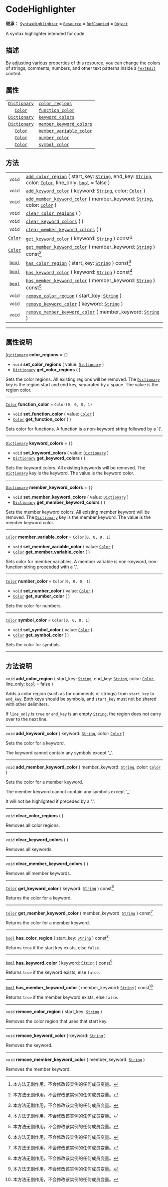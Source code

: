 <!-- ⚠ 请勿编辑本文件 ⚠ -->
<!-- 本文档使用脚本从 WeDot 引擎源码仓库生成。 -->
<!-- 生成脚本：https://github.com/WeDot-Engine/WeDot/tree/4.3/doc/tools/make_md.py； -->
<!-- 原文件：https://github.com/WeDot-Engine/WeDot/tree/4.3/doc/classes/CodeHighlighter.xml。 -->

<div id="_class_codehighlighter"></div>

# CodeHighlighter

**继承：** [`SyntaxHighlighter`](class_syntaxhighlighter.md) **<** [`Resource`](class_resource.md) **<** [`RefCounted`](class_refcounted.md) **<** [`Object`](class_object.md)

A syntax highlighter intended for code.

## 描述

By adjusting various properties of this resource, you can change the colors of strings, comments, numbers, and other text patterns inside a [`TextEdit`](class_textedit.md) control.

## 属性

|||
|:-:|:--|
| [`Dictionary`](class_dictionary.md) | [`color_regions`](#class_codehighlighter_property_color_regions)                 | ``{}``                |
| [`Color`](class_color.md)           | [`function_color`](#class_codehighlighter_property_function_color)               | ``Color(0, 0, 0, 1)`` |
| [`Dictionary`](class_dictionary.md) | [`keyword_colors`](#class_codehighlighter_property_keyword_colors)               | ``{}``                |
| [`Dictionary`](class_dictionary.md) | [`member_keyword_colors`](#class_codehighlighter_property_member_keyword_colors) | ``{}``                |
| [`Color`](class_color.md)           | [`member_variable_color`](#class_codehighlighter_property_member_variable_color) | ``Color(0, 0, 0, 1)`` |
| [`Color`](class_color.md)           | [`number_color`](#class_codehighlighter_property_number_color)                   | ``Color(0, 0, 0, 1)`` |
| [`Color`](class_color.md)           | [`symbol_color`](#class_codehighlighter_property_symbol_color)                   | ``Color(0, 0, 0, 1)`` |

## 方法

|||
|:-:|:--|
| `void`                    | [`add_color_region`](class_codehighlightermd#class_codehighlighter_method_add_color_region) ( start_key: [`String`](class_string.md), end_key: [`String`](class_string.md), color: [`Color`](class_color.md), line_only: [`bool`](class_bool.md) = false ) |
| `void`                    | [`add_keyword_color`](class_codehighlightermd#class_codehighlighter_method_add_keyword_color) ( keyword: [`String`](class_string.md), color: [`Color`](class_color.md) )                                                                                   |
| `void`                    | [`add_member_keyword_color`](class_codehighlightermd#class_codehighlighter_method_add_member_keyword_color) ( member_keyword: [`String`](class_string.md), color: [`Color`](class_color.md) )                                                              |
| `void`                    | [`clear_color_regions`](class_codehighlightermd#class_codehighlighter_method_clear_color_regions) ( )                                                                                                                                                      |
| `void`                    | [`clear_keyword_colors`](class_codehighlightermd#class_codehighlighter_method_clear_keyword_colors) ( )                                                                                                                                                    |
| `void`                    | [`clear_member_keyword_colors`](class_codehighlightermd#class_codehighlighter_method_clear_member_keyword_colors) ( )                                                                                                                                      |
| [`Color`](class_color.md) | [`get_keyword_color`](class_codehighlightermd#class_codehighlighter_method_get_keyword_color) ( keyword: [`String`](class_string.md) ) const[^const]                                                                                                       |
| [`Color`](class_color.md) | [`get_member_keyword_color`](class_codehighlightermd#class_codehighlighter_method_get_member_keyword_color) ( member_keyword: [`String`](class_string.md) ) const[^const]                                                                                  |
| [`bool`](class_bool.md)   | [`has_color_region`](class_codehighlightermd#class_codehighlighter_method_has_color_region) ( start_key: [`String`](class_string.md) ) const[^const]                                                                                                       |
| [`bool`](class_bool.md)   | [`has_keyword_color`](class_codehighlightermd#class_codehighlighter_method_has_keyword_color) ( keyword: [`String`](class_string.md) ) const[^const]                                                                                                       |
| [`bool`](class_bool.md)   | [`has_member_keyword_color`](class_codehighlightermd#class_codehighlighter_method_has_member_keyword_color) ( member_keyword: [`String`](class_string.md) ) const[^const]                                                                                  |
| `void`                    | [`remove_color_region`](class_codehighlightermd#class_codehighlighter_method_remove_color_region) ( start_key: [`String`](class_string.md) )                                                                                                               |
| `void`                    | [`remove_keyword_color`](class_codehighlightermd#class_codehighlighter_method_remove_keyword_color) ( keyword: [`String`](class_string.md) )                                                                                                               |
| `void`                    | [`remove_member_keyword_color`](class_codehighlightermd#class_codehighlighter_method_remove_member_keyword_color) ( member_keyword: [`String`](class_string.md) )                                                                                          |

<!-- rst-class:: classref-section-separator -->

---

## 属性说明

<div id="_class_codehighlighter_property_color_regions"></div>

[`Dictionary`](class_dictionary.md) **color_regions** = ``{}`` <div id="class_codehighlighter_property_color_regions"></div>

- `void` **set_color_regions** ( value: [`Dictionary`](class_dictionary.md) )
- [`Dictionary`](class_dictionary.md) **get_color_regions** ( )

Sets the color regions. All existing regions will be removed. The [`Dictionary`](class_dictionary.md) key is the region start and end key, separated by a space. The value is the region color.

<!-- rst-class:: classref-item-separator -->

---

<div id="_class_codehighlighter_property_function_color"></div>

[`Color`](class_color.md) **function_color** = ``Color(0, 0, 0, 1)`` <div id="class_codehighlighter_property_function_color"></div>

- `void` **set_function_color** ( value: [`Color`](class_color.md) )
- [`Color`](class_color.md) **get_function_color** ( )

Sets color for functions. A function is a non-keyword string followed by a '('.

<!-- rst-class:: classref-item-separator -->

---

<div id="_class_codehighlighter_property_keyword_colors"></div>

[`Dictionary`](class_dictionary.md) **keyword_colors** = ``{}`` <div id="class_codehighlighter_property_keyword_colors"></div>

- `void` **set_keyword_colors** ( value: [`Dictionary`](class_dictionary.md) )
- [`Dictionary`](class_dictionary.md) **get_keyword_colors** ( )

Sets the keyword colors. All existing keywords will be removed. The [`Dictionary`](class_dictionary.md) key is the keyword. The value is the keyword color.

<!-- rst-class:: classref-item-separator -->

---

<div id="_class_codehighlighter_property_member_keyword_colors"></div>

[`Dictionary`](class_dictionary.md) **member_keyword_colors** = ``{}`` <div id="class_codehighlighter_property_member_keyword_colors"></div>

- `void` **set_member_keyword_colors** ( value: [`Dictionary`](class_dictionary.md) )
- [`Dictionary`](class_dictionary.md) **get_member_keyword_colors** ( )

Sets the member keyword colors. All existing member keyword will be removed. The [`Dictionary`](class_dictionary.md) key is the member keyword. The value is the member keyword color.

<!-- rst-class:: classref-item-separator -->

---

<div id="_class_codehighlighter_property_member_variable_color"></div>

[`Color`](class_color.md) **member_variable_color** = ``Color(0, 0, 0, 1)`` <div id="class_codehighlighter_property_member_variable_color"></div>

- `void` **set_member_variable_color** ( value: [`Color`](class_color.md) )
- [`Color`](class_color.md) **get_member_variable_color** ( )

Sets color for member variables. A member variable is non-keyword, non-function string proceeded with a '.'.

<!-- rst-class:: classref-item-separator -->

---

<div id="_class_codehighlighter_property_number_color"></div>

[`Color`](class_color.md) **number_color** = ``Color(0, 0, 0, 1)`` <div id="class_codehighlighter_property_number_color"></div>

- `void` **set_number_color** ( value: [`Color`](class_color.md) )
- [`Color`](class_color.md) **get_number_color** ( )

Sets the color for numbers.

<!-- rst-class:: classref-item-separator -->

---

<div id="_class_codehighlighter_property_symbol_color"></div>

[`Color`](class_color.md) **symbol_color** = ``Color(0, 0, 0, 1)`` <div id="class_codehighlighter_property_symbol_color"></div>

- `void` **set_symbol_color** ( value: [`Color`](class_color.md) )
- [`Color`](class_color.md) **get_symbol_color** ( )

Sets the color for symbols.

<!-- rst-class:: classref-section-separator -->

---

## 方法说明

<div id="_class_codehighlighter_method_add_color_region"></div>

`void` **add_color_region** ( start_key: [`String`](class_string.md), end_key: [`String`](class_string.md), color: [`Color`](class_color.md), line_only: [`bool`](class_bool.md) = false )<div id="class_codehighlighter_method_add_color_region"></div>

Adds a color region (such as for comments or strings) from `start_key` to `end_key`. Both keys should be symbols, and `start_key` must not be shared with other delimiters.

If `line_only` is `true` or `end_key` is an empty [`String`](class_string.md), the region does not carry over to the next line.

<!-- rst-class:: classref-item-separator -->

---

<div id="_class_codehighlighter_method_add_keyword_color"></div>

`void` **add_keyword_color** ( keyword: [`String`](class_string.md), color: [`Color`](class_color.md) )<div id="class_codehighlighter_method_add_keyword_color"></div>

Sets the color for a keyword.

The keyword cannot contain any symbols except '\_'.

<!-- rst-class:: classref-item-separator -->

---

<div id="_class_codehighlighter_method_add_member_keyword_color"></div>

`void` **add_member_keyword_color** ( member_keyword: [`String`](class_string.md), color: [`Color`](class_color.md) )<div id="class_codehighlighter_method_add_member_keyword_color"></div>

Sets the color for a member keyword.

The member keyword cannot contain any symbols except '\_'.

It will not be highlighted if preceded by a '.'.

<!-- rst-class:: classref-item-separator -->

---

<div id="_class_codehighlighter_method_clear_color_regions"></div>

`void` **clear_color_regions** ( )<div id="class_codehighlighter_method_clear_color_regions"></div>

Removes all color regions.

<!-- rst-class:: classref-item-separator -->

---

<div id="_class_codehighlighter_method_clear_keyword_colors"></div>

`void` **clear_keyword_colors** ( )<div id="class_codehighlighter_method_clear_keyword_colors"></div>

Removes all keywords.

<!-- rst-class:: classref-item-separator -->

---

<div id="_class_codehighlighter_method_clear_member_keyword_colors"></div>

`void` **clear_member_keyword_colors** ( )<div id="class_codehighlighter_method_clear_member_keyword_colors"></div>

Removes all member keywords.

<!-- rst-class:: classref-item-separator -->

---

<div id="_class_codehighlighter_method_get_keyword_color"></div>

[`Color`](class_color.md) **get_keyword_color** ( keyword: [`String`](class_string.md) ) const[^const]<div id="class_codehighlighter_method_get_keyword_color"></div>

Returns the color for a keyword.

<!-- rst-class:: classref-item-separator -->

---

<div id="_class_codehighlighter_method_get_member_keyword_color"></div>

[`Color`](class_color.md) **get_member_keyword_color** ( member_keyword: [`String`](class_string.md) ) const[^const]<div id="class_codehighlighter_method_get_member_keyword_color"></div>

Returns the color for a member keyword.

<!-- rst-class:: classref-item-separator -->

---

<div id="_class_codehighlighter_method_has_color_region"></div>

[`bool`](class_bool.md) **has_color_region** ( start_key: [`String`](class_string.md) ) const[^const]<div id="class_codehighlighter_method_has_color_region"></div>

Returns `true` if the start key exists, else `false`.

<!-- rst-class:: classref-item-separator -->

---

<div id="_class_codehighlighter_method_has_keyword_color"></div>

[`bool`](class_bool.md) **has_keyword_color** ( keyword: [`String`](class_string.md) ) const[^const]<div id="class_codehighlighter_method_has_keyword_color"></div>

Returns `true` if the keyword exists, else `false`.

<!-- rst-class:: classref-item-separator -->

---

<div id="_class_codehighlighter_method_has_member_keyword_color"></div>

[`bool`](class_bool.md) **has_member_keyword_color** ( member_keyword: [`String`](class_string.md) ) const[^const]<div id="class_codehighlighter_method_has_member_keyword_color"></div>

Returns `true` if the member keyword exists, else `false`.

<!-- rst-class:: classref-item-separator -->

---

<div id="_class_codehighlighter_method_remove_color_region"></div>

`void` **remove_color_region** ( start_key: [`String`](class_string.md) )<div id="class_codehighlighter_method_remove_color_region"></div>

Removes the color region that uses that start key.

<!-- rst-class:: classref-item-separator -->

---

<div id="_class_codehighlighter_method_remove_keyword_color"></div>

`void` **remove_keyword_color** ( keyword: [`String`](class_string.md) )<div id="class_codehighlighter_method_remove_keyword_color"></div>

Removes the keyword.

<!-- rst-class:: classref-item-separator -->

---

<div id="_class_codehighlighter_method_remove_member_keyword_color"></div>

`void` **remove_member_keyword_color** ( member_keyword: [`String`](class_string.md) )<div id="class_codehighlighter_method_remove_member_keyword_color"></div>

Removes the member keyword.

[^virtual]: 本方法通常需要用户覆盖才能生效。
[^const]: 本方法无副作用，不会修改该实例的任何成员变量。
[^vararg]: 本方法除了能接受在此处描述的参数外，还能够继续接受任意数量的参数。
[^constructor]: 本方法用于构造某个类型。
[^static]: 调用本方法无需实例，可直接使用类名进行调用。
[^operator]: 本方法描述的是使用本类型作为左操作数的有效运算符。
[^bitfield]: 这个值是由下列位标志构成位掩码的整数。
[^void]: 无返回值。
